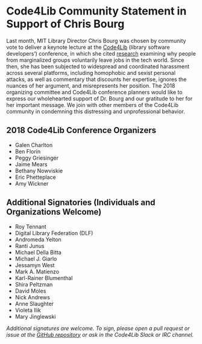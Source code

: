 # Code4Lib Community Statement in Support of Chris Bourg

Last month, MIT Library Director Chris Bourg was chosen by community vote
to deliver a keynote lecture at the [Code4Lib](http://2018.code4lib.org/)
(library software developers’) conference, in which she cited
[research](https://www.kaporcenter.org/wp-content/uploads/2017/08/TechLeavers2017.pdf)
examining why people from marginalized groups voluntarily leave jobs in the
tech world. Since then, she has been subjected to widespread and coordinated
harassment across several platforms, including homophobic and sexist personal
attacks, as well as commentary that discounts her expertise, ignores the nuances
of her argument, and misrepresents her position. The 2018 organizing committee
and Code4Lib conference planners would like to express our wholehearted support
of Dr. Bourg and our gratitude to her for her important message. We join with
other members of the Code4Lib community in condemning this distressing and
unprofessional behavior.

## 2018 Code4Lib Conference Organizers

* Galen Charlton
* Ben Florin
* Peggy Griesinger
* Jaime Mears
* Bethany Nowviskie
* Eric Phetteplace
* Amy Wickner

## Additional Signatories (Individuals and Organizations Welcome)

* Roy Tennant
* Digital Library Federation (DLF)
* Andromeda Yelton
* Ranti Junus
* Michael Della Bitta
* Michael J. Giarlo
* Jessamyn West
* Mark A. Matienzo
* Karl-Rainer Blumenthal
* Shira Peltzman
* David Moles
* Nick Andrews
* Anne Slaughter
* Violeta Ilik
* Mary Jinglewski

*Additional signatures are welcome. To sign, please open a pull request
or issue at the
[GitHub repository](https://github.com/code4lib/c4l18-keynote-statement)
or ask in the Code4Lib Slack or IRC channel.*
